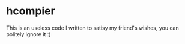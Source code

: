 # hcompier
This is an useless code I written to satisy my friend's wishes, you can politely ignore it :)
